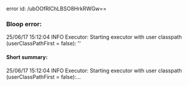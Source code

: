 error id: /ubOOfRlChLBSO8HrkRWGw==
### Bloop error:

25/06/17 15:12:04 INFO Executor: Starting executor with user classpath (userClassPathFirst = false): ''
#### Short summary: 

25/06/17 15:12:04 INFO Executor: Starting executor with user classpath (userClassPathFirst = false):...